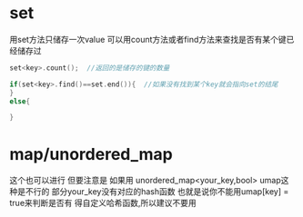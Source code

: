 # set
用set方法只储存一次value
可以用count方法或者find方法来查找是否有某个键已经储存过
```c++
set<key>.count();  //返回的是储存的键的数量

if(set<key>.find()==set.end()){  //如果没有找到某个key就会指向set的结尾
}
else{

}
```

# map/unordered_map
这个也可以进行
但要注意是
如果用
unordered_map<your_key,bool> umap这种是不行的
部分your_key没有对应的hash函数
也就是说你不能用umap[key] = true来判断是否有
得自定义哈希函数,所以建议不要用